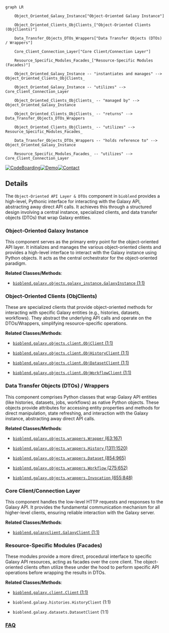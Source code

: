 ```mermaid

graph LR

    Object_Oriented_Galaxy_Instance["Object-Oriented Galaxy Instance"]

    Object_Oriented_Clients_ObjClients_["Object-Oriented Clients (ObjClients)"]

    Data_Transfer_Objects_DTOs_Wrappers["Data Transfer Objects (DTOs) / Wrappers"]

    Core_Client_Connection_Layer["Core Client/Connection Layer"]

    Resource_Specific_Modules_Facades_["Resource-Specific Modules (Facades)"]

    Object_Oriented_Galaxy_Instance -- "instantiates and manages" --> Object_Oriented_Clients_ObjClients_

    Object_Oriented_Galaxy_Instance -- "utilizes" --> Core_Client_Connection_Layer

    Object_Oriented_Clients_ObjClients_ -- "managed by" --> Object_Oriented_Galaxy_Instance

    Object_Oriented_Clients_ObjClients_ -- "returns" --> Data_Transfer_Objects_DTOs_Wrappers

    Object_Oriented_Clients_ObjClients_ -- "utilizes" --> Resource_Specific_Modules_Facades_

    Data_Transfer_Objects_DTOs_Wrappers -- "holds reference to" --> Object_Oriented_Galaxy_Instance

    Resource_Specific_Modules_Facades_ -- "utilizes" --> Core_Client_Connection_Layer

```



[![CodeBoarding](https://img.shields.io/badge/Generated%20by-CodeBoarding-9cf?style=flat-square)](https://github.com/CodeBoarding/GeneratedOnBoardings)[![Demo](https://img.shields.io/badge/Try%20our-Demo-blue?style=flat-square)](https://www.codeboarding.org/demo)[![Contact](https://img.shields.io/badge/Contact%20us%20-%20contact@codeboarding.org-lightgrey?style=flat-square)](mailto:contact@codeboarding.org)



## Details



The `Object-Oriented API Layer & DTOs` component in `bioblend` provides a high-level, Pythonic interface for interacting with the Galaxy API, abstracting away direct API calls. It achieves this through a structured design involving a central instance, specialized clients, and data transfer objects (DTOs) that wrap Galaxy entities.



### Object-Oriented Galaxy Instance

This component serves as the primary entry point for the object-oriented API layer. It initializes and manages the various object-oriented clients and provides a high-level interface to interact with the Galaxy instance using Python objects. It acts as the central orchestrator for the object-oriented paradigm.





**Related Classes/Methods**:



- <a href="https://github.com/galaxyproject/bioblend/blob/main/bioblend/galaxy/objects/galaxy_instance.py#L1-L1" target="_blank" rel="noopener noreferrer">`bioblend.galaxy.objects.galaxy_instance.GalaxyInstance` (1:1)</a>





### Object-Oriented Clients (ObjClients)

These are specialized clients that provide object-oriented methods for interacting with specific Galaxy entities (e.g., histories, datasets, workflows). They abstract the underlying API calls and operate on the DTOs/Wrappers, simplifying resource-specific operations.





**Related Classes/Methods**:



- <a href="https://github.com/galaxyproject/bioblend/blob/main/bioblend/galaxy/objects/client.py#L1-L1" target="_blank" rel="noopener noreferrer">`bioblend.galaxy.objects.client.ObjClient` (1:1)</a>

- <a href="https://github.com/galaxyproject/bioblend/blob/main/bioblend/galaxy/objects/client.py#L1-L1" target="_blank" rel="noopener noreferrer">`bioblend.galaxy.objects.client.ObjHistoryClient` (1:1)</a>

- <a href="https://github.com/galaxyproject/bioblend/blob/main/bioblend/galaxy/objects/client.py#L1-L1" target="_blank" rel="noopener noreferrer">`bioblend.galaxy.objects.client.ObjDatasetClient` (1:1)</a>

- <a href="https://github.com/galaxyproject/bioblend/blob/main/bioblend/galaxy/objects/client.py#L1-L1" target="_blank" rel="noopener noreferrer">`bioblend.galaxy.objects.client.ObjWorkflowClient` (1:1)</a>





### Data Transfer Objects (DTOs) / Wrappers

This component comprises Python classes that wrap Galaxy API entities (like histories, datasets, jobs, workflows) as native Python objects. These objects provide attributes for accessing entity properties and methods for direct manipulation, state refreshing, and interaction with the Galaxy instance, abstracting away direct API calls.





**Related Classes/Methods**:



- <a href="https://github.com/galaxyproject/bioblend/blob/main/bioblend/galaxy/objects/wrappers.py#L63-L167" target="_blank" rel="noopener noreferrer">`bioblend.galaxy.objects.wrappers.Wrapper` (63:167)</a>

- <a href="https://github.com/galaxyproject/bioblend/blob/main/bioblend/galaxy/objects/wrappers.py#L1311-L1520" target="_blank" rel="noopener noreferrer">`bioblend.galaxy.objects.wrappers.History` (1311:1520)</a>

- <a href="https://github.com/galaxyproject/bioblend/blob/main/bioblend/galaxy/objects/wrappers.py#L854-L965" target="_blank" rel="noopener noreferrer">`bioblend.galaxy.objects.wrappers.Dataset` (854:965)</a>

- <a href="https://github.com/galaxyproject/bioblend/blob/main/bioblend/galaxy/objects/wrappers.py#L275-L652" target="_blank" rel="noopener noreferrer">`bioblend.galaxy.objects.wrappers.Workflow` (275:652)</a>

- <a href="https://github.com/galaxyproject/bioblend/blob/main/bioblend/galaxy/objects/wrappers.py#L655-L848" target="_blank" rel="noopener noreferrer">`bioblend.galaxy.objects.wrappers.Invocation` (655:848)</a>





### Core Client/Connection Layer

This component handles the low-level HTTP requests and responses to the Galaxy API. It provides the fundamental communication mechanism for all higher-level clients, ensuring reliable interaction with the Galaxy server.





**Related Classes/Methods**:



- <a href="https://github.com/galaxyproject/bioblend/blob/main/bioblend/galaxyclient.py#L1-L1" target="_blank" rel="noopener noreferrer">`bioblend.galaxyclient.GalaxyClient` (1:1)</a>





### Resource-Specific Modules (Facades)

These modules provide a more direct, procedural interface to specific Galaxy API resources, acting as facades over the core client. The object-oriented clients often utilize these under the hood to perform specific API operations before wrapping the results in DTOs.





**Related Classes/Methods**:



- <a href="https://github.com/galaxyproject/bioblend/blob/main/bioblend/galaxy/client.py#L1-L1" target="_blank" rel="noopener noreferrer">`bioblend.galaxy.client.Client` (1:1)</a>

- `bioblend.galaxy.histories.HistoryClient` (1:1)

- `bioblend.galaxy.datasets.DatasetClient` (1:1)









### [FAQ](https://github.com/CodeBoarding/GeneratedOnBoardings/tree/main?tab=readme-ov-file#faq)